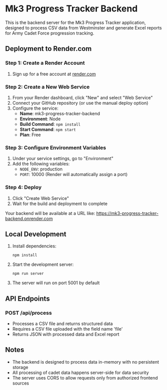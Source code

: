 # Mk3 Progress Tracker Backend

This is the backend server for the Mk3 Progress Tracker application, designed to process CSV data from Westminster and generate Excel reports for Army Cadet Force progression tracking.

## Deployment to Render.com

### Step 1: Create a Render Account
1. Sign up for a free account at [render.com](https://render.com)

### Step 2: Create a New Web Service
1. From your Render dashboard, click "New" and select "Web Service"
2. Connect your GitHub repository (or use the manual deploy option)
3. Configure the service:
   - **Name**: mk3-progress-tracker-backend
   - **Environment**: Node
   - **Build Command**: `npm install`
   - **Start Command**: `npm start`
   - **Plan**: Free

### Step 3: Configure Environment Variables
1. Under your service settings, go to "Environment"
2. Add the following variables:
   - `NODE_ENV`: production
   - `PORT`: 10000 (Render will automatically assign a port)

### Step 4: Deploy
1. Click "Create Web Service"
2. Wait for the build and deployment to complete

Your backend will be available at a URL like: https://mk3-progress-tracker-backend.onrender.com

## Local Development

1. Install dependencies:
   ```
   npm install
   ```

2. Start the development server:
   ```
   npm run server
   ```

3. The server will run on port 5001 by default

## API Endpoints

### POST /api/process
- Processes a CSV file and returns structured data
- Requires a CSV file uploaded with the field name 'file'
- Returns JSON with processed data and Excel report

## Notes

- The backend is designed to process data in-memory with no persistent storage
- All processing of cadet data happens server-side for data security
- The server uses CORS to allow requests only from authorized frontend sources